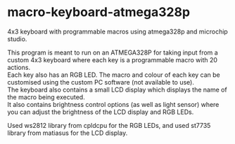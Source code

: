# macro-keyboard-atmega328p
4x3 keyboard with programmable macros using atmega328p and microchip studio.<br>

This program is meant to run on an ATMEGA328P for taking input from a custom 4x3 keyboard where each key is a programmable macro with 20 actions.<br>
Each key also has an RGB LED. The macro and colour of each key can be customised using the custom PC software (not available to use).<br>
The keyboard also contains a small LCD display which displays the name of the macro being executed.<br>
It also contains brightness control options (as well as light sensor) where you can adjust the brightness of the LCD display and RGB LEDs.<br>

Used ws2812 library from cpldcpu for the RGB LEDs, and used st7735 library from matiasus for the LCD display.
